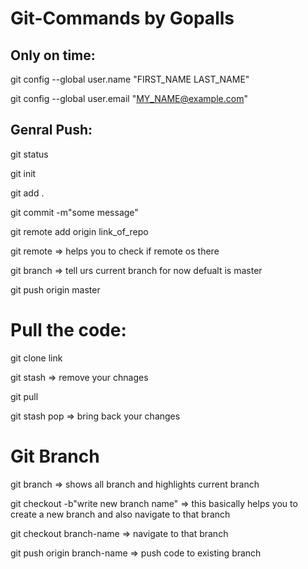 # Git-Commands by Gopalls 

## Only on time: 

git config --global user.name "FIRST_NAME LAST_NAME"

git config --global user.email "MY_NAME@example.com"


## Genral Push: 

git status

git init

git add . 

git commit -m"some message"

git remote add origin link_of_repo

git remote => helps you to check if remote os there

git branch => tell urs current branch for now defualt is master

git push origin master

# Pull the code: 

 git clone link 
 
 git stash => remove your chnages 
 
 git pull 
 
 git stash pop => bring back your changes

# Git Branch 
git branch => shows all branch and highlights current branch

git checkout -b"write new branch name" => this basically helps you to create a new branch and also navigate to that branch

git checkout branch-name => navigate to that branch

git push origin branch-name => push code to existing branch


